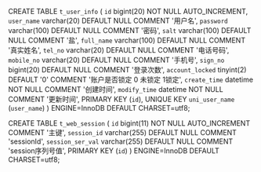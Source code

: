 CREATE TABLE `t_user_info` (
  `id` bigint(20) NOT NULL AUTO_INCREMENT,
  `user_name` varchar(20) DEFAULT NULL COMMENT '用户名',
  `password` varchar(100) DEFAULT NULL COMMENT '密码',
  `salt` varchar(100) DEFAULT NULL COMMENT '盐',
  `full_name` varchar(100) DEFAULT NULL COMMENT '真实姓名',
  `tel_no` varchar(20) DEFAULT NULL COMMENT '电话号码',
  `mobile_no` varchar(20) DEFAULT NULL COMMENT '手机号',
  `sign_no` bigint(20) DEFAULT NULL COMMENT '登录次数',
  `account_locked` tinyint(2) DEFAULT '0' COMMENT '账户是否锁定 0 未锁定 1锁定',
  `create_time` datetime NOT NULL COMMENT '创建时间',
  `modify_time` datetime NOT NULL COMMENT '更新时间',
  PRIMARY KEY (`id`),
  UNIQUE KEY `uni_user_name` (`user_name`)
) ENGINE=InnoDB DEFAULT CHARSET=utf8;

CREATE TABLE `t_web_session` (
  `id` bigint(11) NOT NULL AUTO_INCREMENT COMMENT '主键',
  `session_id` varchar(255) DEFAULT NULL COMMENT 'sessionId',
  `session_ser_val` varchar(255) DEFAULT NULL COMMENT 'session序列号值',
  PRIMARY KEY (`id`)
) ENGINE=InnoDB DEFAULT CHARSET=utf8;

